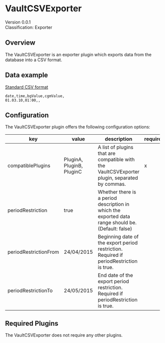 # VaultCSVExporter
Version 0.0.1  
Classification: Exporter

Overview
-----
The VaultCSVExporter is an exporter plugin which exports data from the database into a CSV format.

Data example
-----
[Standard CSV format](https://en.wikipedia.org/wiki/Comma-separated_values)
```
date,time,bgValue,cgmValue,
01.03.10,01:00,,
```

Configuration
-----
The VaultCSVExporter plugin offers the following configuration options:

| key  | value | description | required |
| ------------- | ------------- |  ------------- | ------------- |
| compatiblePlugins | PluginA, PluginB, PluginC | A list of plugins that are compatible with the VaultCSVExporter plugin, separated by commas. | x
| periodRestriction | true | Whether there is a period description in which the exported data range should be. (Default: false) | 
| periodRestrictionFrom | 24/04/2015 | Beginning date of the export period restriction. Required if periodRestriction is true. | 
| periodRestrictionTo | 24/05/2015 | End date of the export period restriction. Required if periodRestriction is true. | 

Required Plugins
-----
The VaultCSVExporter does not require any other plugins.


 